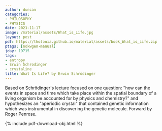 ```yaml
---
author: duncan
categories:
- PHILOSOPHY
- PHYSICS
date: 2021-11-17
image: /material/assets/What_is_Life.jpg
layout: post
pdf: https://tholonia.github.io/material/assets/book_What_is_Life.zip
ptags: [nokwgen-manual]
jday: 19715
tags:
- entropy
- Erwin Schrodinger
- crystaline
title: What Is Life? by Erwin Schrödinger
---
```


Based on Schrödinger's lecture focused on one question: "how can the events in space and time which take place within the spatial boundary of a living organism be accounted for by physics and chemistry?" and hypothesizes an "aperiodic crystal" that contained genetic information which was instrumental in discovering the genetic molecule. Forward by  Roger Penrose.

<!--more-->

{% include pdf-download-obj.html %}
